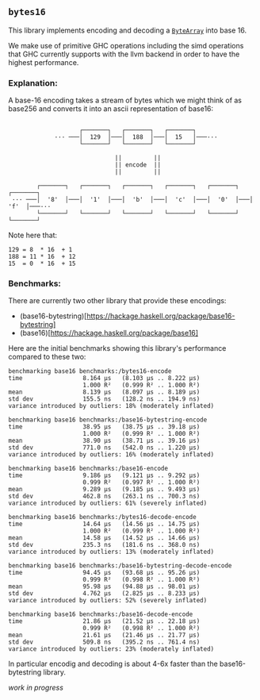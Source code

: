 ## `bytes16`

This library implements encoding and decoding a [`ByteArray`](http://hackage.haskell.org/package/primitive-0.7.0.1/docs/Data-Primitive-ByteArray.html#t:ByteArray) into base 16.

We make use of primitive GHC operations including the simd operations that GHC
currently supports with the llvm backend in order to have the highest performance.

### Explanation:

A base-16 encoding takes a stream of bytes which we might think of as base256
and converts it into an ascii representation of base16:

```terminal

                    ┌───────┐   ┌───────┐   ┌───────┐
             ··· ───│  129  │───│  188  │───│  15   │───···
                    └───────┘   └───────┘   └───────┘

                              ||         ||
                              || encode  ||
                              ||         ||

        ┌───────┐   ┌───────┐   ┌───────┐   ┌───────┐   ┌───────┐   ┌───────┐
 ··· ───│  '8'  │───│  '1'  │───│  'b'  │───│  'c'  │───│  '0'  │───│  'f'  │───···
        └───────┘   └───────┘   └───────┘   └───────┘   └───────┘   └───────┘
```

Note here that:
```
129 = 8  * 16  + 1
188 = 11 * 16  + 12
15  = 0  * 16  + 15
```

### Benchmarks:
There are currently two other library that provide these encodings:
  * (base16-bytestring)[https://hackage.haskell.org/package/base16-bytestring]
  * (base16)[https://hackage.haskell.org/package/base16]

Here are the initial benchmarks showing this library's performance compared to these two:
```terminal
benchmarking base16 benchmarks:/bytes16-encode
time                 8.164 μs   (8.103 μs .. 8.222 μs)
                     1.000 R²   (0.999 R² .. 1.000 R²)
mean                 8.139 μs   (8.097 μs .. 8.189 μs)
std dev              155.5 ns   (128.2 ns .. 194.9 ns)
variance introduced by outliers: 18% (moderately inflated)

benchmarking base16 benchmarks:/base16-bytestring-encode
time                 38.95 μs   (38.75 μs .. 39.18 μs)
                     1.000 R²   (0.999 R² .. 1.000 R²)
mean                 38.90 μs   (38.71 μs .. 39.16 μs)
std dev              771.0 ns   (542.0 ns .. 1.220 μs)
variance introduced by outliers: 16% (moderately inflated)

benchmarking base16 benchmarks:/base16-encode
time                 9.186 μs   (9.121 μs .. 9.292 μs)
                     0.999 R²   (0.997 R² .. 1.000 R²)
mean                 9.289 μs   (9.185 μs .. 9.493 μs)
std dev              462.8 ns   (263.1 ns .. 700.3 ns)
variance introduced by outliers: 61% (severely inflated)

benchmarking base16 benchmarks:/bytes16-decode-encode
time                 14.64 μs   (14.56 μs .. 14.75 μs)
                     1.000 R²   (0.999 R² .. 1.000 R²)
mean                 14.58 μs   (14.52 μs .. 14.66 μs)
std dev              235.3 ns   (181.6 ns .. 368.0 ns)
variance introduced by outliers: 13% (moderately inflated)

benchmarking base16 benchmarks:/base16-bytestring-decode-encode
time                 94.45 μs   (93.68 μs .. 95.26 μs)
                     0.999 R²   (0.998 R² .. 1.000 R²)
mean                 95.98 μs   (94.88 μs .. 98.01 μs)
std dev              4.762 μs   (2.825 μs .. 8.233 μs)
variance introduced by outliers: 52% (severely inflated)

benchmarking base16 benchmarks:/base16-decode-encode
time                 21.86 μs   (21.52 μs .. 22.18 μs)
                     0.999 R²   (0.998 R² .. 1.000 R²)
mean                 21.61 μs   (21.46 μs .. 21.77 μs)
std dev              509.8 ns   (395.2 ns .. 761.4 ns)
variance introduced by outliers: 23% (moderately inflated)
```
In particular encodig and decoding is about 4-6x faster than the base16-bytestring library.

_work in progress_
